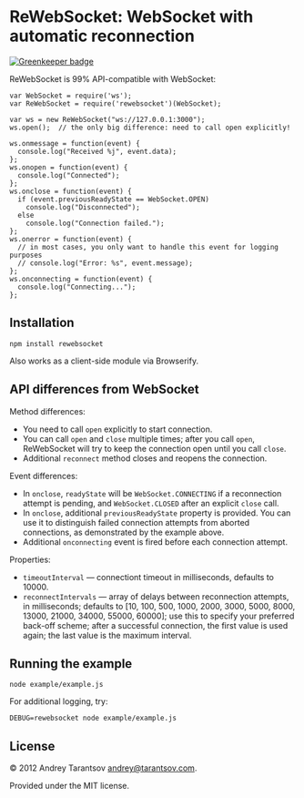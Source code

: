 # ReWebSocket: WebSocket with automatic reconnection

[![Greenkeeper badge](https://badges.greenkeeper.io/andreyvit/rewebsocket.svg)](https://greenkeeper.io/)

ReWebSocket is 99% API-compatible with WebSocket:

    var WebSocket = require('ws');
    var ReWebSocket = require('rewebsocket')(WebSocket);

    var ws = new ReWebSocket("ws://127.0.0.1:3000");
    ws.open();  // the only big difference: need to call open explicitly!

    ws.onmessage = function(event) {
      console.log("Received %j", event.data);
    };
    ws.onopen = function(event) {
      console.log("Connected");
    };
    ws.onclose = function(event) {
      if (event.previousReadyState == WebSocket.OPEN)
        console.log("Disconnected");
      else
        console.log("Connection failed.");
    };
    ws.onerror = function(event) {
      // in most cases, you only want to handle this event for logging purposes
      // console.log("Error: %s", event.message);
    };
    ws.onconnecting = function(event) {
      console.log("Connecting...");
    };


## Installation

    npm install rewebsocket

Also works as a client-side module via Browserify.


## API differences from WebSocket

Method differences:

* You need to call `open` explicitly to start connection.
* You can call `open` and `close` multiple times; after you call `open`, ReWebSocket will try to keep the connection open until you call `close`.
* Additional `reconnect` method closes and reopens the connection.

Event differences:

* In `onclose`, `readyState` will be `WebSocket.CONNECTING` if a reconnection attempt is pending, and `WebSocket.CLOSED` after an explicit `close` call.
* In `onclose`, additional `previousReadyState` property is provided. You can use it to distinguish failed connection attempts from aborted connections, as demonstrated by the example above.
* Additional `onconnecting` event is fired before each connection attempt.

Properties:

* `timeoutInterval` — connectiont timeout in milliseconds, defaults to 10000.
* `reconnectIntervals` — array of delays between reconnection attempts, in milliseconds; defaults to [10, 100, 500, 1000, 2000, 3000, 5000, 8000, 13000, 21000, 34000, 55000, 60000]; use this to specify your preferred back-off scheme; after a successful connection, the first value is used again; the last value is the maximum interval.


## Running the example

    node example/example.js

For additional logging, try:

    DEBUG=rewebsocket node example/example.js


## License

© 2012 Andrey Tarantsov <andrey@tarantsov.com>.

Provided under the MIT license.
